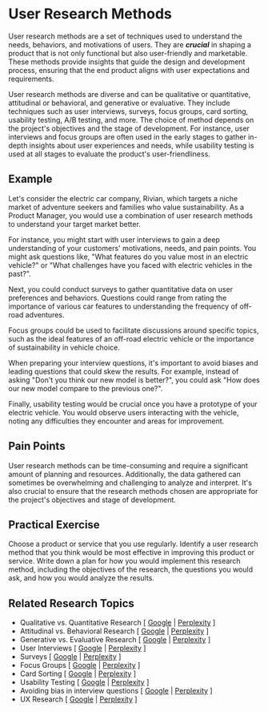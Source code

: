 # User Research Methods

User research methods are a set of techniques used to understand the needs, behaviors, and motivations of users. They are _**crucial**_ in shaping a product that is not only functional but also user-friendly and marketable. These methods provide insights that guide the design and development process, ensuring that the end product aligns with user expectations and requirements.

User research methods are diverse and can be qualitative or quantitative, attitudinal or behavioral, and generative or evaluative. They include techniques such as user interviews, surveys, focus groups, card sorting, usability testing, A/B testing, and more. The choice of method depends on the project's objectives and the stage of development. For instance, user interviews and focus groups are often used in the early stages to gather in-depth insights about user experiences and needs, while usability testing is used at all stages to evaluate the product's user-friendliness.

## Example

Let's consider the electric car company, Rivian, which targets a niche market of adventure seekers and families who value sustainability. As a Product Manager, you would use a combination of user research methods to understand your target market better.

For instance, you might start with user interviews to gain a deep understanding of your customers' motivations, needs, and pain points. You might ask questions like, "What features do you value most in an electric vehicle?" or "What challenges have you faced with electric vehicles in the past?".

Next, you could conduct surveys to gather quantitative data on user preferences and behaviors. Questions could range from rating the importance of various car features to understanding the frequency of off-road adventures.

Focus groups could be used to facilitate discussions around specific topics, such as the ideal features of an off-road electric vehicle or the importance of sustainability in vehicle choice.

When preparing your interview questions, it's important to avoid biases and leading questions that could skew the results. For example, instead of asking "Don't you think our new model is better?", you could ask "How does our new model compare to the previous one?".

Finally, usability testing would be crucial once you have a prototype of your electric vehicle. You would observe users interacting with the vehicle, noting any difficulties they encounter and areas for improvement.

## Pain Points

User research methods can be time-consuming and require a significant amount of planning and resources. Additionally, the data gathered can sometimes be overwhelming and challenging to analyze and interpret. It's also crucial to ensure that the research methods chosen are appropriate for the project's objectives and stage of development.

## Practical Exercise

Choose a product or service that you use regularly. Identify a user research method that you think would be most effective in improving this product or service. Write down a plan for how you would implement this research method, including the objectives of the research, the questions you would ask, and how you would analyze the results.

## Related Research Topics

* Qualitative vs. Quantitative Research \[ [Google](https://www.google.com/search?q=Qualitative%20vs.%20Quantitative%20Research%20in%20product%20management) | [Perplexity](https://www.perplexity.ai/?q=Qualitative%20vs.%20Quantitative%20Research%20in%20product%20management) ]
* Attitudinal vs. Behavioral Research \[ [Google](https://www.google.com/search?q=Attitudinal%20vs.%20Behavioral%20Research%20in%20product%20management) | [Perplexity](https://www.perplexity.ai/?q=Attitudinal%20vs.%20Behavioral%20Research%20in%20product%20management) ]
* Generative vs. Evaluative Research \[ [Google](https://www.google.com/search?q=Generative%20vs.%20Evaluative%20Research%20in%20product%20management) | [Perplexity](https://www.perplexity.ai/?q=Generative%20vs.%20Evaluative%20Research%20in%20product%20management) ]
* User Interviews \[ [Google](https://www.google.com/search?q=User%20Interviews%20in%20product%20management) | [Perplexity](https://www.perplexity.ai/?q=User%20Interviews%20in%20product%20management) ]
* Surveys \[ [Google](https://www.google.com/search?q=Surveys%20in%20product%20management) | [Perplexity](https://www.perplexity.ai/?q=Surveys%20in%20product%20management) ]
* Focus Groups \[ [Google](https://www.google.com/search?q=Focus%20Groups%20in%20product%20management) | [Perplexity](https://www.perplexity.ai/?q=Focus%20Groups%20in%20product%20management) ]
* Card Sorting \[ [Google](https://www.google.com/search?q=Card%20Sorting%20in%20product%20management) | [Perplexity](https://www.perplexity.ai/?q=Card%20Sorting%20in%20product%20management) ]
* Usability Testing \[ [Google](https://www.google.com/search?q=Usability%20Testing%20in%20product%20management) | [Perplexity](https://www.perplexity.ai/?q=Usability%20Testing%20in%20product%20management) ]
* Avoiding bias in interview questions \[ [Google](https://www.google.com/search?q=Avoiding%20bias%20in%20interview%20questions%20in%20product%20management) | [Perplexity](https://www.perplexity.ai/?q=Avoiding%20bias%20in%20interview%20questions%20in%20product%20management) ]
* UX Research \[ [Google](https://www.google.com/search?q=UX%20Research%20in%20product%20management) | [Perplexity](https://www.perplexity.ai/?q=UX%20Research%20in%20product%20management) ]
